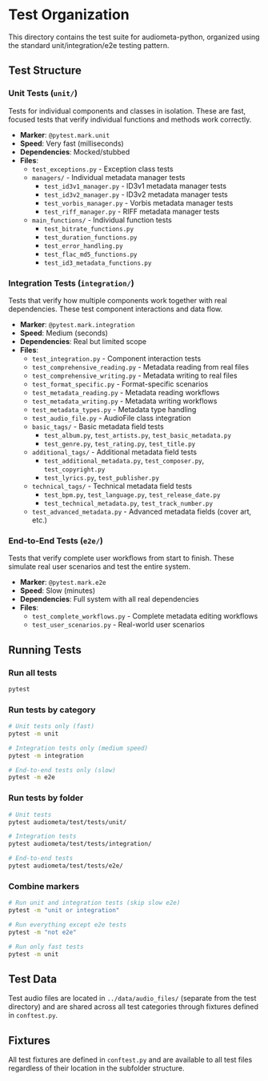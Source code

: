 # Test Organization

This directory contains the test suite for audiometa-python, organized using the standard unit/integration/e2e testing pattern.

## Test Structure

### Unit Tests (`unit/`)

Tests for individual components and classes in isolation. These are fast, focused tests that verify individual functions and methods work correctly.

- **Marker**: `@pytest.mark.unit`
- **Speed**: Very fast (milliseconds)
- **Dependencies**: Mocked/stubbed
- **Files**:
  - `test_exceptions.py` - Exception class tests
  - `managers/` - Individual metadata manager tests
    - `test_id3v1_manager.py` - ID3v1 metadata manager tests
    - `test_id3v2_manager.py` - ID3v2 metadata manager tests
    - `test_vorbis_manager.py` - Vorbis metadata manager tests
    - `test_riff_manager.py` - RIFF metadata manager tests
  - `main_functions/` - Individual function tests
    - `test_bitrate_functions.py`
    - `test_duration_functions.py`
    - `test_error_handling.py`
    - `test_flac_md5_functions.py`
    - `test_id3_metadata_functions.py`

### Integration Tests (`integration/`)

Tests that verify how multiple components work together with real dependencies. These test component interactions and data flow.

- **Marker**: `@pytest.mark.integration`
- **Speed**: Medium (seconds)
- **Dependencies**: Real but limited scope
- **Files**:
  - `test_integration.py` - Component interaction tests
  - `test_comprehensive_reading.py` - Metadata reading from real files
  - `test_comprehensive_writing.py` - Metadata writing to real files
  - `test_format_specific.py` - Format-specific scenarios
  - `test_metadata_reading.py` - Metadata reading workflows
  - `test_metadata_writing.py` - Metadata writing workflows
  - `test_metadata_types.py` - Metadata type handling
  - `test_audio_file.py` - AudioFile class integration
  - `basic_tags/` - Basic metadata field tests
    - `test_album.py`, `test_artists.py`, `test_basic_metadata.py`
    - `test_genre.py`, `test_rating.py`, `test_title.py`
  - `additional_tags/` - Additional metadata field tests
    - `test_additional_metadata.py`, `test_composer.py`, `test_copyright.py`
    - `test_lyrics.py`, `test_publisher.py`
  - `technical_tags/` - Technical metadata field tests
    - `test_bpm.py`, `test_language.py`, `test_release_date.py`
    - `test_technical_metadata.py`, `test_track_number.py`
  - `test_advanced_metadata.py` - Advanced metadata fields (cover art, etc.)

### End-to-End Tests (`e2e/`)

Tests that verify complete user workflows from start to finish. These simulate real user scenarios and test the entire system.

- **Marker**: `@pytest.mark.e2e`
- **Speed**: Slow (minutes)
- **Dependencies**: Full system with all real dependencies
- **Files**:
  - `test_complete_workflows.py` - Complete metadata editing workflows
  - `test_user_scenarios.py` - Real-world user scenarios

## Running Tests

### Run all tests

```bash
pytest
```

### Run tests by category

```bash
# Unit tests only (fast)
pytest -m unit

# Integration tests only (medium speed)
pytest -m integration

# End-to-end tests only (slow)
pytest -m e2e
```

### Run tests by folder

```bash
# Unit tests
pytest audiometa/test/tests/unit/

# Integration tests
pytest audiometa/test/tests/integration/

# End-to-end tests
pytest audiometa/test/tests/e2e/
```

### Combine markers

```bash
# Run unit and integration tests (skip slow e2e)
pytest -m "unit or integration"

# Run everything except e2e tests
pytest -m "not e2e"

# Run only fast tests
pytest -m unit
```

## Test Data

Test audio files are located in `../data/audio_files/` (separate from the test directory) and are shared across all test categories through fixtures defined in `conftest.py`.

## Fixtures

All test fixtures are defined in `conftest.py` and are available to all test files regardless of their location in the subfolder structure.
